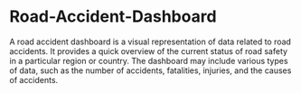 # Road-Accident-Dashboard
A road accident dashboard is a visual representation of data related to road accidents. It provides a quick overview of the current status of road safety in a particular region or country. The dashboard may include various types of data, such as the number of accidents, fatalities, injuries, and the causes of accidents.
